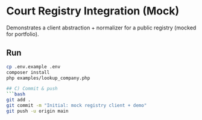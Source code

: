 # Court Registry Integration (Mock)
Demonstrates a client abstraction + normalizer for a public registry (mocked for portfolio).

## Run
```bash
cp .env.example .env
composer install
php examples/lookup_company.php

## C) Commit & push
```bash
git add .
git commit -m "Initial: mock registry client + demo"
git push -u origin main
